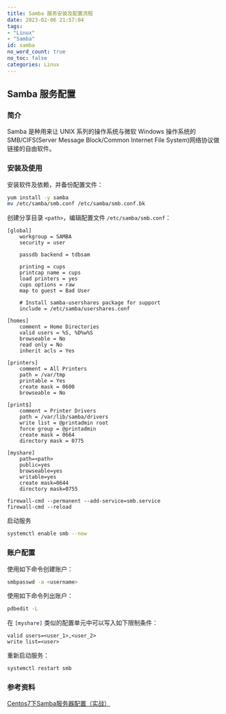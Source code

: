 ```yaml
---
title: Samba 服务安装及配置流程
date: 2023-02-06 21:57:04
tags:
- "Linux"
- "Samba"
id: samba
no_word_count: true
no_toc: false
categories: Linux
---
```


## Samba 服务配置

### 简介

Samba 是种用来让 UNIX 系列的操作系统与微软 Windows 操作系统的 SMB/CIFS(Server Message Block/Common Internet File System)网络协议做链接的自由软件。

### 安装及使用

安装软件及依赖，并备份配置文件：

```bash
yum install -y samba
mv /etc/samba/smb.conf /etc/samba/smb.conf.bk
```

创建分享目录 `<path>`，编辑配置文件 `/etc/samba/smb.conf`：

```text
[global]
	workgroup = SAMBA
	security = user

	passdb backend = tdbsam

	printing = cups
	printcap name = cups
	load printers = yes
	cups options = raw
    map to guest = Bad User
    
	# Install samba-usershares package for support
	include = /etc/samba/usershares.conf

[homes]
	comment = Home Directories
	valid users = %S, %D%w%S
	browseable = No
	read only = No
	inherit acls = Yes

[printers]
	comment = All Printers
	path = /var/tmp
	printable = Yes
	create mask = 0600
	browseable = No

[print$]
	comment = Printer Drivers
	path = /var/lib/samba/drivers
	write list = @printadmin root
	force group = @printadmin
	create mask = 0664
	directory mask = 0775

[myshare]
    path=<path>            
    public=yes
    browseable=yes
    writable=yes
    create mask=0644
    directory mask=0755
```

```配置防火墙
firewall-cmd --permanent --add-service=smb.service
firewall-cmd --reload
```

启动服务

```bash
systemctl enable smb --now
```

### 账户配置

使用如下命令创建账户：

```bash
smbpasswd -a <username>
```

使用如下命令列出账户：

```bash
pdbedit -L
```

在 `[myshare]` 类似的配置单元中可以写入如下限制条件：

```text
valid users=<user_1>,<user_2>
write list=<user>
```

重新启动服务：

```bash
systemctl restart smb
```

### 参考资料

[Centos7下Samba服务器配置（实战）](https://cloud.tencent.com/developer/article/1720995)